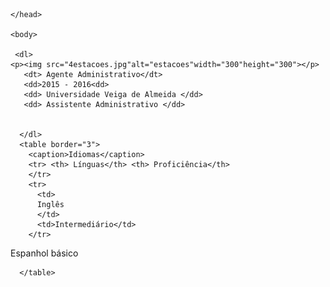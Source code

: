 
<html lang="pt-br">
	<head>
		<meta charset="UTF-8">
		<title> Curriculo profissional</title>
               

	</head>

	<body>

     <dl>
    <p><img src="4estacoes.jpg"alt="estacoes"width="300"height="300"></p>
       <dt> Agente Administrativo</dt>
       <dd>2015 - 2016<dd>
       <dd> Universidade Veiga de Almeida </dd>
       <dd> Assistente Administrativo </dd>
             
      
      </dl> 
      <table border="3">
        <caption>Idiomas</caption>
        <tr> <th> Línguas</th> <th> Proficiência</th> 
        </tr>
        <tr>
          <td>
          Inglês
          </td>
          <td>Intermediário</td>
        </tr>
<tr>
          <td>
  Espanhol        
  </td>
  <td> básico </td>
        </tr>
     
      </table>
      
  
  
 
